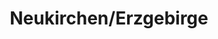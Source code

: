 ---
title: Neukirchen/Erzgebirge
url: /neukirchen-erzgebirge/
latitude: 50.778
longitude: 12.867
---